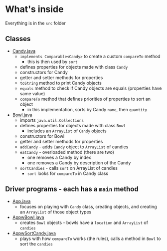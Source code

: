 # What's inside

Everything is in the `src` folder

## Classes

- [Candy.java](src/Candy.java)
  - `implements Comparable<Candy>` to create a custom `compareTo` method
    - this is then used by `sort`
  - defines properties for objects made with class `Candy`
  - constructors for Candy
  - getter and setter methods for properties
  - `toString` method to print Candy objects
  - `equals` method to check if Candy objects are equals (properties have same value)
  - `compareTo` method that defines priorities of properties to sort an object
    - in this implementation, sorts by Candy `name`, then `quantity`
- [Bowl.java](src/Bowl.java)
  - imports `java.util.Collections`
  - defines properties for objects made with class `Bowl`
    - includes an `ArrayList` of `Candy` objects
  - constructors for Bowl
  - getter and setter methods for properties
  - `addCandy` - adds `Candy` object to `ArrayList` of candies
  - `eatCandy` - overloaded method (there are two)
    - one removes a Candy by index
    - one removes a Candy by description of the Candy
  - `sortCandies` - calls `sort` on ArrayList of candies
    - `sort` looks for `compareTo` in Candy class

## Driver programs - each has a `main` method

- [App.java](src/App.java)
  - focuses on playing with `Candy` class, creating objects, and creating an `ArrayList` of those object types
- [AppwBowl.java](src/AppwBowl.java)
  - creates `Bowl` objects - bowls have a `location` and `ArrayList` of `candies`
- [AppwSortCandy.java](src/AppwSortCandy.java)
  - plays with how `compareTo` works (the rules), calls a method in `Bowl` to sort the `candies`
